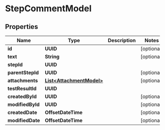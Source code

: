 

# StepCommentModel


## Properties

| Name | Type | Description | Notes |
|------------ | ------------- | ------------- | -------------|
|**id** | **UUID** |  |  [optional] |
|**text** | **String** |  |  [optional] |
|**stepId** | **UUID** |  |  |
|**parentStepId** | **UUID** |  |  [optional] |
|**attachments** | [**List&lt;AttachmentModel&gt;**](AttachmentModel.md) |  |  [optional] |
|**testResultId** | **UUID** |  |  |
|**createdById** | **UUID** |  |  [optional] |
|**modifiedById** | **UUID** |  |  [optional] |
|**createdDate** | **OffsetDateTime** |  |  [optional] |
|**modifiedDate** | **OffsetDateTime** |  |  [optional] |



